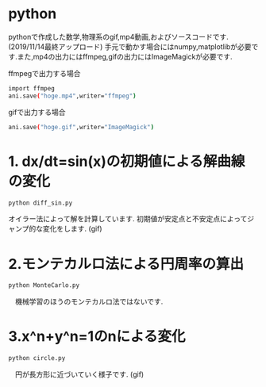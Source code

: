 # python
pythonで作成した数学,物理系のgif,mp4動画,およびソースコードです.(2019/11/14最終アップロード)
手元で動かす場合にはnumpy,matplotlibが必要です.また,mp4の出力にはffmpeg,gifの出力にはImageMagickが必要です.

ffmpegで出力する場合
```bash
import ffmpeg 
ani.save("hoge.mp4",writer="ffmpeg")
```
gifで出力する場合
```bash
ani.save("hoge.gif",writer="ImageMagick")
```
# 1. dx/dt=sin(x)の初期値による解曲線の変化
```bash
python diff_sin.py
```
 オイラー法によって解を計算しています.
 初期値が安定点と不安定点によってジャンプ的な変化をします.
(gif)

# 2.モンテカルロ法による円周率の算出
```bash
python MonteCarlo.py
```
　機械学習のほうのモンテカルロ法ではないです.
 
# 3.x^n+y^n=1のnによる変化
```bash
python circle.py
```
　円が長方形に近づいていく様子です.
 (gif)
